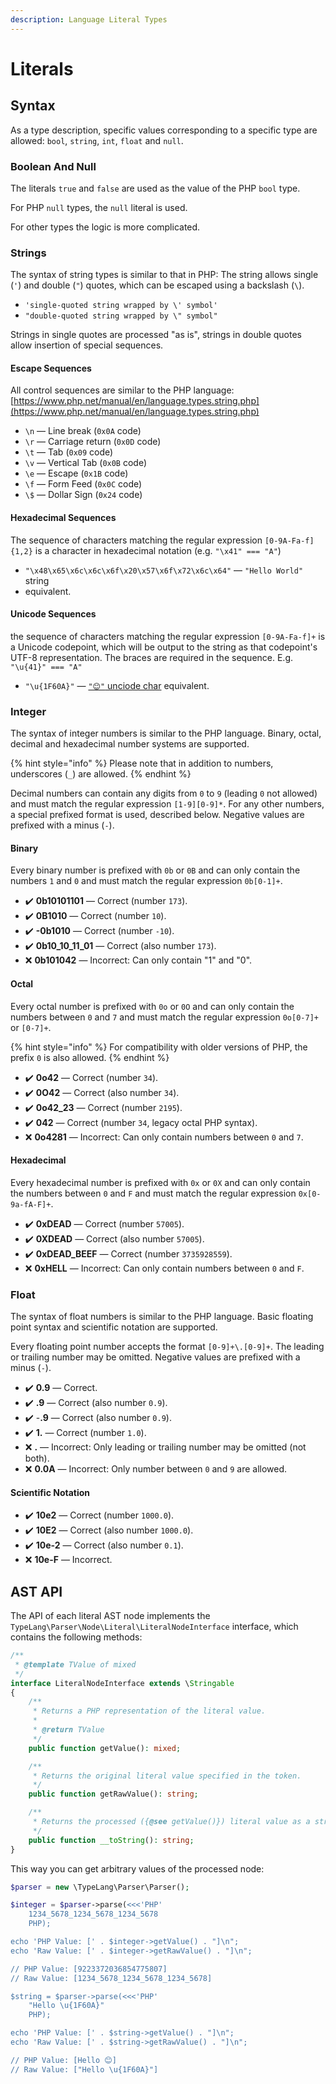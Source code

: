 ```yaml
---
description: Language Literal Types
---
```


# Literals

## Syntax

As a type description, specific values corresponding to a specific type are
allowed: `bool`, `string`, `int`, `float` and `null`.

### Boolean And Null

The literals `true` and `false` are used as the value of the PHP `bool` type.

For PHP `null` types, the `null` literal is used.&#x20;

For other types the logic is more complicated.

### Strings

The syntax of string types is similar to that in PHP: The string allows single
(`'`) and double (`"`) quotes, which can be escaped using a backslash (`\`).

* `'single-quoted string wrapped by \' symbol'`
* `"double-quoted string wrapped by \" symbol"`

Strings in single quotes are processed "as is", strings in double quotes allow
insertion of special sequences.

#### Escape Sequences

All control sequences are similar to the PHP language: [https://www.php.net/manual/en/language.types.string.php](https://www.php.net/manual/en/language.types.string.php)

* `\n` — Line break (`0x0A` code)
* `\r` — Carriage return (`0x0D` code)
* `\t` — Tab (`0x09` code)
* `\v` — Vertical Tab (`0x0B` code)
* `\e` — Escape (`0x1B` code)
* `\f` — Form Feed (`0x0C` code)
* `\$` — Dollar Sign (`0x24` code)

#### Hexadecimal Sequences

The sequence of characters matching the regular expression `[0-9A-Fa-f]{1,2}` is
a character in hexadecimal notation (e.g. `"\x41" === "A"`)

* `"\x48\x65\x6c\x6c\x6f\x20\x57\x6f\x72\x6c\x64"` — `"Hello World"` string
* equivalent.

#### Unicode Sequences

the sequence of characters matching the regular expression `[0-9A-Fa-f]+` is a
Unicode codepoint, which will be output to the string as that codepoint's UTF-8
representation. The braces are required in the sequence. E.g. `"\u{41}" === "A"`

* `"\u{1F60A}"` — [`"😊"` unciode char](https://www.compart.com/en/unicode/U+1F60A) equivalent.

### Integer

The syntax of integer numbers is similar to the PHP language. Binary, octal,
decimal and hexadecimal number systems are supported.

{% hint style="info" %}
Please note that in addition to numbers, underscores (`_`) are allowed.
{% endhint %}

Decimal numbers can contain any digits from `0` to `9` (leading `0` not allowed)
and must match the regular expression `[1-9][0-9]*`. For any other numbers,
a special prefixed format is used, described below. Negative values are prefixed
with a minus (`-`).

#### Binary

Every binary number is prefixed with `0b` or `0B` and can only contain the
numbers `1` and `0` and must match the regular expression `0b[0-1]+`.

* ✔️ **0b10101101** — Correct (number `173`).
* ✔️ **0B1010** — Correct (number `10`).
* ✔️ **-0b1010** — Correct (number `-10`).
* ✔️ **0b10\_10\_11\_01** — Correct (also number `173`).
* ❌ **0b101042** —  Incorrect: Can only contain "1" and "0".

#### Octal

Every octal number is prefixed with `0o` or `0O` and can only contain the
numbers between `0` and `7` and must match the regular expression
`0o[0-7]+` or `[0-7]+`.

{% hint style="info" %}
For compatibility with older versions of PHP, the prefix `0` is also allowed.
{% endhint %}

* ✔️ **0o42** — Correct (number `34`).
* ✔️ **0O42** — Correct (also number `34`).
* ✔️ **0o42\_23** — Correct (number `2195`).
* ✔️ **042** — Correct (number `34`, legacy octal PHP syntax).
* ❌ **0o4281** —  Incorrect: Can only contain numbers between `0` and `7`.

#### Hexadecimal

Every hexadecimal number is prefixed with `0x` or `0X` and can only contain the
numbers between `0` and `F` and must match the regular expression `0x[0-9a-fA-F]+`.

* ✔️ **0xDEAD** — Correct (number `57005`).
* ✔️ **0XDEAD** — Correct (also number `57005`).
* ✔️ **0xDEAD\_BEEF** — Correct (number `3735928559`).
* ❌ **0xHELL** —  Incorrect: Can only contain numbers between `0` and `F`.

### Float

The syntax of float numbers is similar to the PHP language. Basic floating point
syntax and scientific notation are supported.

Every floating point number accepts the format `[0-9]+\.[0-9]+`. The leading or
trailing number may be omitted. Negative values are prefixed with a minus (`-`).

* ✔️ **0.9** — Correct.
* ✔️ **.9** — Correct (also number `0.9`).
* ✔️ -**.9** — Correct (also number `0.9`).
* ✔️ **1.** — Correct (number `1.0`).
* ❌ **.** —  Incorrect: Only leading or trailing number may be omitted (not both).
* ❌ **0.0A** —  Incorrect: Only number between `0` and `9` are allowed.

#### Scientific Notation

* ✔️ **10e2** — Correct (number `1000.0`).
* ✔️ **10E2** — Correct (also number `1000.0`).
* ✔️ **10e-2** — Correct (also number `0.1`).
* ❌ **10e-F** — Incorrect.

## AST API

The API of each literal AST node implements the
`TypeLang\Parser\Node\Literal\LiteralNodeInterface` interface, which contains
the following methods:

```php
/**
 * @template TValue of mixed
 */
interface LiteralNodeInterface extends \Stringable
{
    /**
     * Returns a PHP representation of the literal value.
     *
     * @return TValue
     */
    public function getValue(): mixed;

    /**
     * Returns the original literal value specified in the token.
     */
    public function getRawValue(): string;

    /**
     * Returns the processed ({@see getValue()}) literal value as a string.
     */
    public function __toString(): string;
}
```

This way you can get arbitrary values of the processed node:

```php
$parser = new \TypeLang\Parser\Parser();

$integer = $parser->parse(<<<'PHP'
    1234_5678_1234_5678_1234_5678
    PHP);

echo 'PHP Value: [' . $integer->getValue() . "]\n";
echo 'Raw Value: [' . $integer->getRawValue() . "]\n";

// PHP Value: [9223372036854775807]
// Raw Value: [1234_5678_1234_5678_1234_5678]

$string = $parser->parse(<<<'PHP'
    "Hello \u{1F60A}"
    PHP);

echo 'PHP Value: [' . $string->getValue() . "]\n";
echo 'Raw Value: [' . $string->getRawValue() . "]\n";

// PHP Value: [Hello 😊]
// Raw Value: ["Hello \u{1F60A}"]
```
